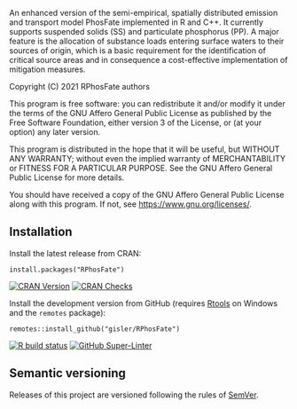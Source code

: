 An enhanced version of the semi-empirical, spatially distributed emission and transport model PhosFate implemented in R and C++. It currently supports suspended solids (SS) and particulate phosphorus (PP). A major feature is the allocation of substance loads entering surface waters to their sources of origin, which is a basic requirement for the identification of critical source areas and in consequence a cost-effective implementation of mitigation measures.

Copyright (C) 2021 RPhosFate authors

This program is free software: you can redistribute it and/or modify it under the terms of the GNU Affero General Public License as published by the Free Software Foundation, either version 3 of the License, or (at your option) any later version.

This program is distributed in the hope that it will be useful, but WITHOUT ANY WARRANTY; without even the implied warranty of MERCHANTABILITY or FITNESS FOR A PARTICULAR PURPOSE. See the GNU Affero General Public License for more details.

You should have received a copy of the GNU Affero General Public License along with this program. If not, see <https://www.gnu.org/licenses/>.

## Installation

Install the latest release from CRAN:

`install.packages("RPhosFate")`

[![CRAN Version](https://www.r-pkg.org/badges/version/RPhosFate)](https://cran.r-project.org/package=RPhosFate) [![CRAN Checks](https://badges.cranchecks.info/worst/RPhosFate.svg)](https://cran.r-project.org/web/checks/check_results_RPhosFate.html)

Install the development version from GitHub (requires [Rtools](https://cran.r-project.org/bin/windows/Rtools/) on Windows and the `remotes` package):

`remotes::install_github("gisler/RPhosFate")`

[![R build status](https://github.com/gisler/RPhosFate/workflows/R-CMD-check/badge.svg)](https://github.com/gisler/RPhosFate/actions?query=workflow%3AR-CMD-check) [![GitHub Super-Linter](https://github.com/gisler/RPhosFate/workflows/Lint%20Code%20Base/badge.svg)](https://github.com/gisler/RPhosFate/actions?query=workflow%3A%22Lint+Code+Base%22)

## Semantic versioning

Releases of this project are versioned following the rules of [SemVer](https://semver.org).
